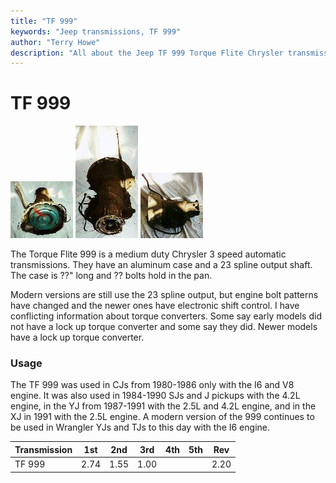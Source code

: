 ```yaml
---
title: "TF 999"
keywords: "Jeep transmissions, TF 999"
author: "Terry Howe"
description: "All about the Jeep TF 999 Torque Flite Chrysler transmission."
---
```

# TF 999

[![999 front](../../img/transmission/factory/tf9991_.jpg)](../../img/transmission/factory/tf9991.jpg) [![999 back](../../img/transmission/factory/tf9993_.jpg)](../../img/transmission/factory/tf9993.jpg) [![999 side](../../img/transmission/factory/tf9992_.jpg)](../../img/transmission/factory/tf9992.jpg)

The Torque Flite 999 is a medium duty Chrysler 3 speed automatic transmissions. They have an aluminum case and a 23 spline output shaft. The case is ??" long and ?? bolts hold in the pan.

Modern versions are still use the 23 spline output, but engine bolt patterns have changed and the newer ones have electronic shift control. I have conflicting information about torque converters. Some say early models did not have a lock up torque converter and some say they did. Newer models have a lock up torque converter.

### Usage

The TF 999 was used in CJs from 1980-1986 only with the I6 and V8 engine. It was also used in 1984-1990 SJs and J pickups with the 4.2L engine, in the YJ from 1987-1991 with the 2.5L and 4.2L engine, and in the XJ in 1991 with the 2.5L engine. A modern version of the 999 continues to be used in Wrangler YJs and TJs to this day with the I6 engine.

| Transmission | 1st  | 2nd  | 3rd  | 4th | 5th | Rev  |
|--------------|------|------|------|-----|-----|------|
| TF 999       | 2.74 | 1.55 | 1.00 |     |     | 2.20 |